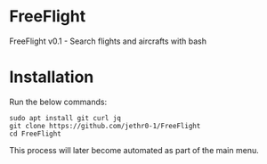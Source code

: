 # FreeFlight
FreeFlight v0.1 - Search flights and aircrafts with bash
# Installation
Run the below commands:
```
sudo apt install git curl jq
git clone https://github.com/jethr0-1/FreeFlight
cd FreeFlight
```
This process will later become automated as part of the main menu.
